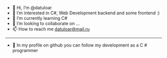 - 👋 Hi, I’m @datuloar
- 👀 I’m interested in C#, Web Development backend and some frontend :)
- 🌱 I’m currently learning C#
- 💞️ I’m looking to collaborate on ...
- 📫 How to reach me datuloar@mail.ru
- -----------------------------------------------------------------------
- 👀 In my profile on github you can follow my development as a C # programmer

<!---
datuloar/datuloar is a ✨ special ✨ repository because its `README.md` (this file) appears on your GitHub profile.
You can click the Preview link to take a look at your changes.
--->
